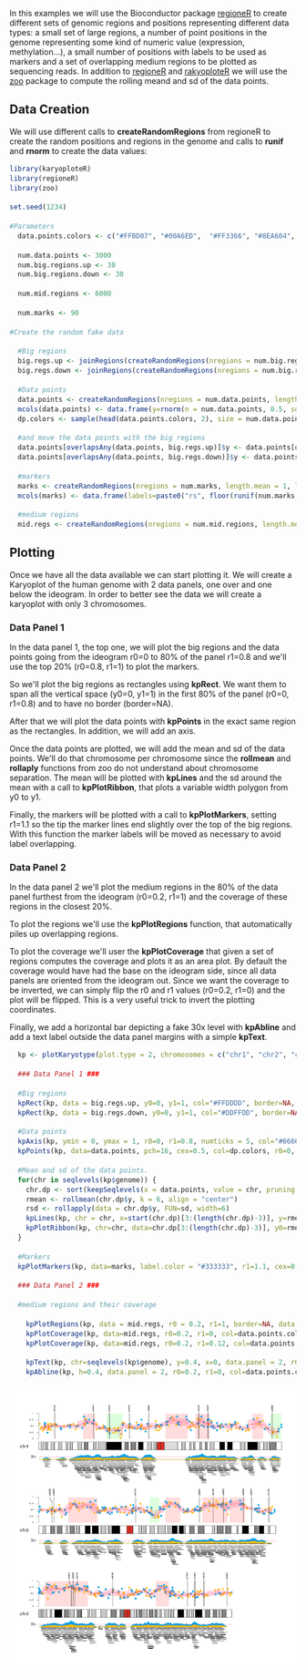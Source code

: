 

In this examples we will use the Bioconductor package
[regioneR](http://bioconductor.org/packages/release/bioc/html/regioneR.html) to create 
different sets of genomic regions and positions representing different data types: 
a small set of large regions, a number of point positions in the genome representing 
some kind of numeric value (expression, methylation...), a small number of positions with
labels to be used as markers and a set of overlapping medium regions to be plotted as
sequencing reads. In addition to [regioneR](http://bioconductor.org/packages/release/bioc/html/regioneR.html)
and [rakyoploteR](http://bioconductor.org/packages/release/bioc/html/karyoploteR.html) we 
will use the [zoo](https://cran.r-project.org/package=zoo) package to compute the rolling 
meand and sd of the data points.

## Data Creation

We will use different calls to **createRandomRegions** from regioneR to create the random 
positions and regions in the genome and calls to **runif** and **rnorm** to create the data
values:


```r
library(karyoploteR)
library(regioneR)
library(zoo)

set.seed(1234)

#Parameters
  data.points.colors <- c("#FFBD07", "#00A6ED",  "#FF3366", "#8EA604", "#C200FB")

  num.data.points <- 3000
  num.big.regions.up <- 30
  num.big.regions.down <- 30

  num.mid.regions <- 6000
  
  num.marks <- 90

#Create the random fake data  

  #Big regions
  big.regs.up <- joinRegions(createRandomRegions(nregions = num.big.regions.up, length.mean = 20000000, length.sd = 10000000, non.overlapping = TRUE, mask=NA), min.dist = 1)
  big.regs.down <- joinRegions(createRandomRegions(nregions = num.big.regions.down, length.mean = 10000000, length.sd = 5000000, non.overlapping = TRUE, mask=big.regs.up), min.dist = 1)

  #Data points
  data.points <- createRandomRegions(nregions = num.data.points, length.mean = 1, length.sd = 0, non.overlapping = TRUE, mask=NA)
  mcols(data.points) <- data.frame(y=rnorm(n = num.data.points, 0.5, sd = 0.1))
  dp.colors <- sample(head(data.points.colors, 2), size = num.data.points, replace = TRUE)

  #and move the data points with the big regions
  data.points[overlapsAny(data.points, big.regs.up)]$y <- data.points[overlapsAny(data.points, big.regs.up)]$y + runif(n=numOverlaps(data.points, big.regs.up), min = 0.1, max=0.3)
  data.points[overlapsAny(data.points, big.regs.down)]$y <- data.points[overlapsAny(data.points, big.regs.down)]$y - runif(n=numOverlaps(data.points, big.regs.down), min = 0.1, max=0.3)

  #markers
  marks <- createRandomRegions(nregions = num.marks, length.mean = 1, length.sd = 0)
  mcols(marks) <- data.frame(labels=paste0("rs", floor(runif(num.marks, min = 10000, max=99999))))

  #medium regions
  mid.regs <- createRandomRegions(nregions = num.mid.regions, length.mean = 5000000, length.sd = 1000000)
```


## Plotting

Once we have all the data available we can start plotting it. We will create a Karyoplot of 
the human genome with 2 data panels, one over and one below the ideogram. In order to 
better see the data we will create a karyoplot with only 3 chromosomes.

### Data Panel 1

In the data panel 1, the top one, we will plot the big regions and the data points going from
the ideogram r0=0 to 80% of the panel r1=0.8 and we'll use the top 20% (r0=0.8, r1=1) to plot
the markers.

So we'll plot the big regions as rectangles using **kpRect**. We want them to span all the 
vertical space (y0=0, y1=1) in the first 80% of the panel (r0=0, r1=0.8) and to have no border
(border=NA). 

After that we will plot the data points with **kpPoints** in the exact same region as the 
rectangles. In addition, we will add an axis. 

Once the data points are plotted, we will add the mean and sd of the data points. We'll do 
that chromosome per chromosome since the **rollmean** and **rollaply** functions from zoo 
do not understand about chromosome separation. The mean will be plotted with **kpLines** 
and the sd around the mean with a call to **kpPlotRibbon**, that plots a variable width 
polygon from y0 to y1.

Finally, the markers will be plotted with a call to **kpPlotMarkers**, setting 
r1=1.1 so the tip the marker lines end slightly over the top of the big regions. 
With this function the marker labels will be moved as necessary to avoid label 
overlapping.


### Data Panel 2

In the data panel 2 we'll plot the medium regions in the 80% of the data panel furthest from 
the ideogram (r0=0.2, r1=1) and the coverage of these regions in the closest 20%.

To plot the regions we'll use the **kpPlotRegions** function, that automatically piles up
overlapping regions.

To plot the coverage we'll user the **kpPlotCoverage** that given a set of regions computes 
the coverage and plots it as an area plot. By default the coverage would have had the base
on the ideogram side, since all data panels are oriented from the ideogram out. Since we want
the coverage to be inverted, we can simply flip the r0 and r1 values (r0=0.2, r1=0) and the
plot will be flipped. This is a very useful trick to invert the plotting coordinates.

Finally, we add a horizontal bar depicting a fake 30x level with **kpAbline** and add a text
label outside the data panel margins with a simple **kpText**.


```r
  kp <- plotKaryotype(plot.type = 2, chromosomes = c("chr1", "chr2", "chr3"))

  ### Data Panel 1 ###

  #Big regions
  kpRect(kp, data = big.regs.up, y0=0, y1=1, col="#FFDDDD", border=NA, r0=0, r1=0.8)
  kpRect(kp, data = big.regs.down, y0=0, y1=1, col="#DDFFDD", border=NA, r0=0, r1=0.8)
  
  #Data points
  kpAxis(kp, ymin = 0, ymax = 1, r0=0, r1=0.8, numticks = 5, col="#666666", cex=0.5)
  kpPoints(kp, data=data.points, pch=16, cex=0.5, col=dp.colors, r0=0, r1=0.8)
  
  #Mean and sd of the data points.  
  for(chr in seqlevels(kp$genome)) {
    chr.dp <- sort(keepSeqlevels(x = data.points, value = chr, pruning.mode = "coarse"))
    rmean <- rollmean(chr.dp$y, k = 6, align = "center")  
    rsd <- rollapply(data = chr.dp$y, FUN=sd, width=6)
    kpLines(kp, chr = chr, x=start(chr.dp)[3:(length(chr.dp)-3)], y=rmean, col=data.points.colors[3], r0=0, r1=0.8)
    kpPlotRibbon(kp, chr=chr, data=chr.dp[3:(length(chr.dp)-3)], y0=rmean-rsd, y1=rmean+rsd, r0=0, r1=0.8, col="#FF336633", border=NA)
  }
    
  #Markers
  kpPlotMarkers(kp, data=marks, label.color = "#333333", r1=1.1, cex=0.5, label.margin = 5)

  ### Data Panel 2 ###
    
  #medium regions and their coverage
    
    kpPlotRegions(kp, data = mid.regs, r0 = 0.2, r1=1, border=NA, data.panel=2)
    kpPlotCoverage(kp, data=mid.regs, r0=0.2, r1=0, col=data.points.colors[2], data.panel = 2)
    kpPlotCoverage(kp, data=mid.regs, r0=0.2, r1=0.12, col=data.points.colors[1], data.panel = 2)
    
    kpText(kp, chr=seqlevels(kp$genome), y=0.4, x=0, data.panel = 2, r0=0.2, r1=0, col="#444444", label="30x", cex=0.8, pos=2)
    kpAbline(kp, h=0.4, data.panel = 2, r0=0.2, r1=0, col=data.points.colors[3])
```

![plot of chunk Figure](figure/Figure-1.png)



